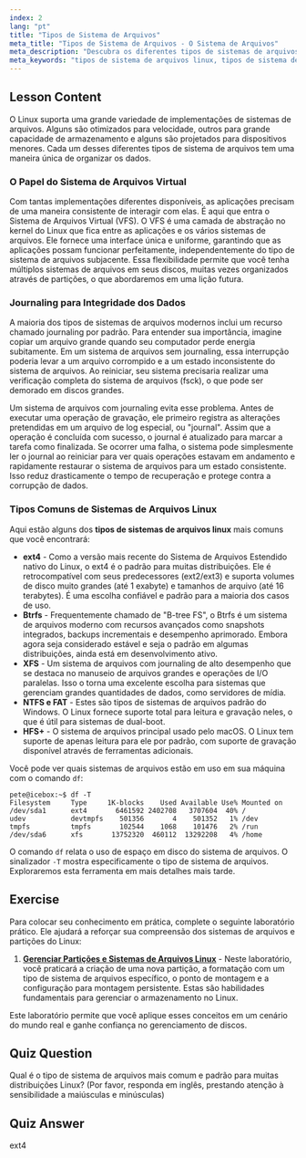 ```yaml
---
index: 2
lang: "pt"
title: "Tipos de Sistema de Arquivos"
meta_title: "Tipos de Sistema de Arquivos - O Sistema de Arquivos"
meta_description: "Descubra os diferentes tipos de sistemas de arquivos Linux, incluindo ext4, Btrfs e XFS. Este guia explica conceitos chave como journaling e o Sistema de Arquivos Virtual (VFS), ajudando você a entender os vários tipos de sistemas de arquivos disponíveis para Linux."
meta_keywords: "tipos de sistema de arquivos linux, tipos de sistema de arquivos, ext4, Btrfs, XFS, journaling, VFS, tutorial linux"
---
```


## Lesson Content

O Linux suporta uma grande variedade de implementações de sistemas de arquivos. Alguns são otimizados para velocidade, outros para grande capacidade de armazenamento e alguns são projetados para dispositivos menores. Cada um desses diferentes tipos de sistema de arquivos tem uma maneira única de organizar os dados.

### O Papel do Sistema de Arquivos Virtual

Com tantas implementações diferentes disponíveis, as aplicações precisam de uma maneira consistente de interagir com elas. É aqui que entra o Sistema de Arquivos Virtual (VFS). O VFS é uma camada de abstração no kernel do Linux que fica entre as aplicações e os vários sistemas de arquivos. Ele fornece uma interface única e uniforme, garantindo que as aplicações possam funcionar perfeitamente, independentemente do tipo de sistema de arquivos subjacente. Essa flexibilidade permite que você tenha múltiplos sistemas de arquivos em seus discos, muitas vezes organizados através de partições, o que abordaremos em uma lição futura.

### Journaling para Integridade dos Dados

A maioria dos tipos de sistemas de arquivos modernos inclui um recurso chamado journaling por padrão. Para entender sua importância, imagine copiar um arquivo grande quando seu computador perde energia subitamente. Em um sistema de arquivos sem journaling, essa interrupção poderia levar a um arquivo corrompido e a um estado inconsistente do sistema de arquivos. Ao reiniciar, seu sistema precisaria realizar uma verificação completa do sistema de arquivos (fsck), o que pode ser demorado em discos grandes.

Um sistema de arquivos com journaling evita esse problema. Antes de executar uma operação de gravação, ele primeiro registra as alterações pretendidas em um arquivo de log especial, ou "journal". Assim que a operação é concluída com sucesso, o journal é atualizado para marcar a tarefa como finalizada. Se ocorrer uma falha, o sistema pode simplesmente ler o journal ao reiniciar para ver quais operações estavam em andamento e rapidamente restaurar o sistema de arquivos para um estado consistente. Isso reduz drasticamente o tempo de recuperação e protege contra a corrupção de dados.

### Tipos Comuns de Sistemas de Arquivos Linux

Aqui estão alguns dos **tipos de sistemas de arquivos linux** mais comuns que você encontrará:

- **ext4** - Como a versão mais recente do Sistema de Arquivos Estendido nativo do Linux, o ext4 é o padrão para muitas distribuições. Ele é retrocompatível com seus predecessores (ext2/ext3) e suporta volumes de disco muito grandes (até 1 exabyte) e tamanhos de arquivo (até 16 terabytes). É uma escolha confiável e padrão para a maioria dos casos de uso.
- **Btrfs** - Frequentemente chamado de "B-tree FS", o Btrfs é um sistema de arquivos moderno com recursos avançados como snapshots integrados, backups incrementais e desempenho aprimorado. Embora agora seja considerado estável e seja o padrão em algumas distribuições, ainda está em desenvolvimento ativo.
- **XFS** - Um sistema de arquivos com journaling de alto desempenho que se destaca no manuseio de arquivos grandes e operações de I/O paralelas. Isso o torna uma excelente escolha para sistemas que gerenciam grandes quantidades de dados, como servidores de mídia.
- **NTFS e FAT** - Estes são tipos de sistemas de arquivos padrão do Windows. O Linux fornece suporte total para leitura e gravação neles, o que é útil para sistemas de dual-boot.
- **HFS+** - O sistema de arquivos principal usado pelo macOS. O Linux tem suporte de apenas leitura para ele por padrão, com suporte de gravação disponível através de ferramentas adicionais.

Você pode ver quais sistemas de arquivos estão em uso em sua máquina com o comando `df`:

```plaintext
pete@icebox:~$ df -T
Filesystem     Type     1K-blocks    Used Available Use% Mounted on
/dev/sda1      ext4       6461592 2402708   3707604  40% /
udev           devtmpfs    501356       4    501352   1% /dev
tmpfs          tmpfs       102544    1068    101476   2% /run
/dev/sda6      xfs       13752320  460112  13292208   4% /home
```

O comando `df` relata o uso de espaço em disco do sistema de arquivos. O sinalizador `-T` mostra especificamente o tipo de sistema de arquivos. Exploraremos esta ferramenta em mais detalhes mais tarde.

## Exercise

Para colocar seu conhecimento em prática, complete o seguinte laboratório prático. Ele ajudará a reforçar sua compreensão dos sistemas de arquivos e partições do Linux:

1. **[Gerenciar Partições e Sistemas de Arquivos Linux](https://labex.io/pt/labs/comptia-manage-linux-partitions-and-filesystems-590845)** - Neste laboratório, você praticará a criação de uma nova partição, a formatação com um tipo de sistema de arquivos específico, o ponto de montagem e a configuração para montagem persistente. Estas são habilidades fundamentais para gerenciar o armazenamento no Linux.

Este laboratório permite que você aplique esses conceitos em um cenário do mundo real e ganhe confiança no gerenciamento de discos.

## Quiz Question

Qual é o tipo de sistema de arquivos mais comum e padrão para muitas distribuições Linux? (Por favor, responda em inglês, prestando atenção à sensibilidade a maiúsculas e minúsculas)

## Quiz Answer

ext4
